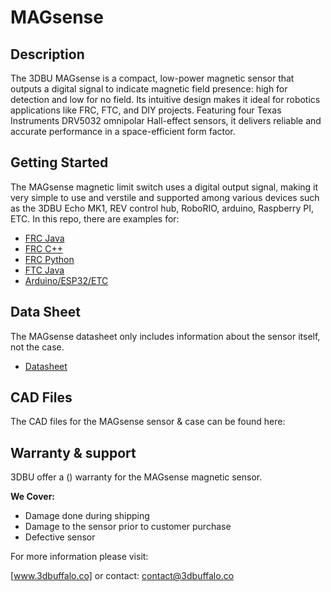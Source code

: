 # MAGsense

## Description
The 3DBU MAGsense is a compact, low-power magnetic sensor that outputs a digital signal to indicate magnetic field presence: high for detection and low for no field. Its intuitive design makes it ideal for robotics applications like FRC, FTC, and DIY projects. Featuring four Texas Instruments DRV5032 omnipolar Hall-effect sensors, it delivers reliable and accurate performance in a space-efficient form factor.

## Getting Started
The MAGsense magnetic limit switch uses a digital output signal, making it very simple to use and verstile and supported among various devices such as the 3DBU Echo MK1, REV control hub, RoboRIO, arduino, Raspberry PI, ETC. In this repo, there are examples for:
* [FRC Java](https://github.com/3DBuffalo/MAGsense/blob/main/examples/FRC.java)
* [FRC C++](https://github.com/3DBuffalo/MAGsense/blob/main/examples/FRC.cpp)
* [FRC Python](https://github.com/3DBuffalo/MAGsense/blob/main/examples/FRC.py)
* [FTC Java](https://github.com/3DBuffalo/MAGsense/blob/main/examples/FTC.java)
* [Arduino/ESP32/ETC](https://github.com/3DBuffalo/MAGsense/blob/main/examples/Arduino.ino)

## Data Sheet
The MAGsense datasheet only includes information about the sensor itself, not the case. 
* [Datasheet](https://github.com/3DBuffalo/MAGsense/blob/main/MAGsense%20Sensor%20Data%20Sheet.pdf)

## CAD Files
The CAD files for the MAGsense sensor & case can be found here:

## Warranty & support
3DBU offer a () warranty for the MAGsense magnetic sensor. 

**We Cover:**
* Damage done during shipping
* Damage to the sensor prior to customer purchase
* Defective sensor

For more information please visit:

[www.3dbuffalo.co] or contact: contact@3dbuffalo.co
